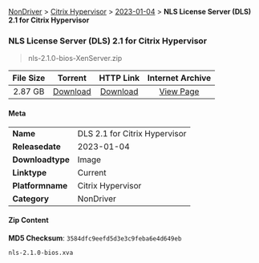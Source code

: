 
[NonDriver](/README.md)  >  [Citrix Hypervisor](/index/NonDriver/Citrix_Hypervisor.md)  >  [2023-01-04](/index/NonDriver/Citrix_Hypervisor/2023-01-04.md)  >  **NLS License Server (DLS) 2.1 for Citrix Hypervisor**


###    NLS License Server (DLS) 2.1 for Citrix Hypervisor

> nls-2.1.0-bios-XenServer.zip   


| **File Size** | **Torrent**  | **HTTP Link** | **Internet Archive** |
|:-------------:|:------------:|:-------------:|:--------------------:|
| 2.87 GB |  [Download](https://archive.org/download/nvgpu_nls-2.1.0-bios-XenServer.zip/nvgpu_nls-2.1.0-bios-XenServer.zip_archive.torrent)       | [Download](https://archive.org/compress/nvgpu_nls-2.1.0-bios-XenServer.zip) | [View Page](https://archive.org/details/nvgpu_nls-2.1.0-bios-XenServer.zip)       |

#### Meta

<table>
<tr><td><strong>Name</strong></td><td>DLS 2.1 for Citrix Hypervisor</td></tr>
<tr><td><strong>Releasedate</strong></td><td>2023-01-04</td></tr>
<tr><td><strong>Downloadtype</strong></td><td>Image</td></tr>
<tr><td><strong>Linktype</strong></td><td>Current</td></tr>
<tr><td><strong>Platformname</strong></td><td>Citrix Hypervisor</td></tr>
<tr><td><strong>Category</strong></td><td>NonDriver</td></tr>
</table>

#### Zip Content

**MD5 Checksum**: `3584dfc9eefd5d3e3c9feba6e4d649eb`

```text
nls-2.1.0-bios.xva
```